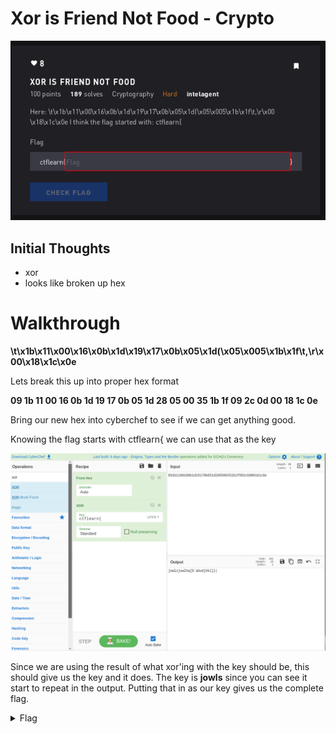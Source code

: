 # Xor is Friend Not Food - Crypto

![Title](images/title.png)

## Initial Thoughts

* xor
* looks like broken up hex

# Walkthrough

__\t\x1b\x11\x00\x16\x0b\x1d\x19\x17\x0b\x05\x1d(\x05\x005\x1b\x1f\t,\r\x00\x18\x1c\x0e__

Lets break this up into proper hex format

__09 1b 11 00 16 0b 1d 19 17 0b 05 1d 28 05 00 35 1b 1f 09 2c 0d 00 18 1c 0e__

Bring our new hex into cyberchef to see if we can get anything good.

Knowing the flag starts with ctflearn{ we can use that as the key

![chef](images/chef.png)

Since we are using the result of what xor'ing with the key should be, this should give us the key and it does. The key is __jowls__ since you can see it start to repeat in the output. Putting that in as our key gives us the complete flag.

<details>
	<summary>Flag</summary>

ctflearn{xor_is_the_goop}
</details>
